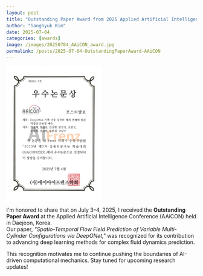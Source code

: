 ```yaml
---
layout: post
title: "Outstanding Paper Award from 2025 Applied Artificial Intelligence Conference (AAiCON)"
author: "Sanghyuk Kim"
date: 2025-07-04
categories: [awards]
image: /images/20250704_AAiCON_award.jpg
permalink: /posts/2025-07-04-OutstandingPaperAward-AAiCON
---
```


<div style="display: flex; justify-content: space-between;">
  <img src="/images/20250704_AAiCON_award.jpg" alt="20250704_AAiCON_award.JPG" style="width: 50%;">
</div>

I'm honored to share that on July 3–4, 2025, I received the **Outstanding Paper Award** at the Applied Artificial Intelligence Conference (AAiCON) held in Daejeon, Korea.  
Our paper, _"Spatio-Temporal Flow Field Prediction of Variable Multi-Cylinder Configurations via DeepONet,"_ was recognized for its contribution to advancing deep learning methods for complex fluid dynamics prediction.

This recognition motivates me to continue pushing the boundaries of AI-driven computational mechanics. Stay tuned for upcoming research updates!
